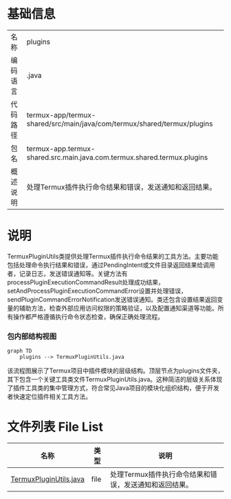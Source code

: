 # 基础信息

|      |      |
|------|------|
| 名称 | plugins |
| 编码语言 | .java |
| 代码路径 | termux-app/termux-shared/src/main/java/com/termux/shared/termux/plugins |
| 包名 | termux-app.termux-shared.src.main.java.com.termux.shared.termux.plugins |
| 概述说明 | 处理Termux插件执行命令结果和错误，发送通知和返回结果。 |

# 说明

TermuxPluginUtils类提供处理Termux插件执行命令结果的工具方法。主要功能包括处理命令执行结果和错误，通过PendingIntent或文件目录返回结果给调用者，记录日志，发送错误通知等。关键方法有processPluginExecutionCommandResult处理成功结果，setAndProcessPluginExecutionCommandError设置并处理错误，sendPluginCommandErrorNotification发送错误通知。类还包含设置结果返回变量的辅助方法，检查外部应用访问权限的策略验证，以及配置通知渠道等功能。所有操作都严格遵循执行命令状态检查，确保正确处理流程。


### 包内部结构视图

```mermaid
graph TD
    plugins --> TermuxPluginUtils.java
```

该流程图展示了Termux项目中插件模块的层级结构。顶层节点为plugins文件夹，其下包含一个关键工具类文件TermuxPluginUtils.java。这种简洁的层级关系体现了插件工具类的集中管理方式，符合常见Java项目的模块化组织结构，便于开发者快速定位插件相关工具方法。

# 文件列表 File List

| 名称   | 类型  | 说明 |
|-------|------|-------------|
| [TermuxPluginUtils.java](TermuxPluginUtils.md) | file | 处理Termux插件执行命令结果和错误，发送通知和返回结果。 |


